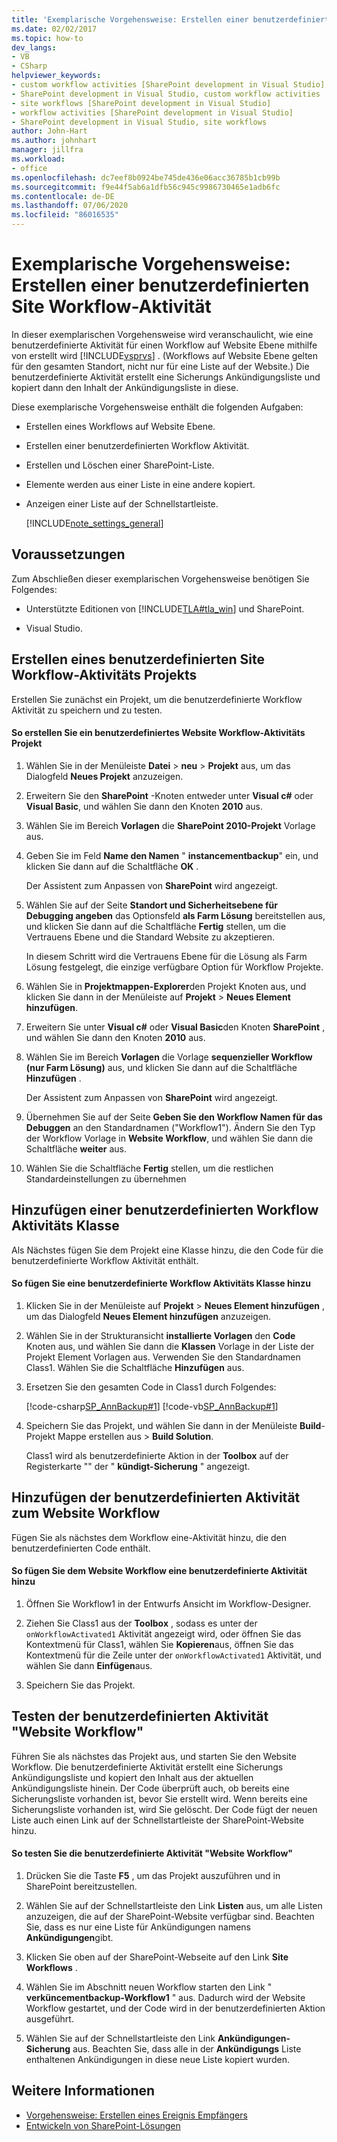 ```yaml
---
title: 'Exemplarische Vorgehensweise: Erstellen einer benutzerdefinierten Site Workflow-Aktivität | Microsoft-Dokumentation'
ms.date: 02/02/2017
ms.topic: how-to
dev_langs:
- VB
- CSharp
helpviewer_keywords:
- custom workflow activities [SharePoint development in Visual Studio]
- SharePoint development in Visual Studio, custom workflow activities
- site workflows [SharePoint development in Visual Studio]
- workflow activities [SharePoint development in Visual Studio]
- SharePoint development in Visual Studio, site workflows
author: John-Hart
ms.author: johnhart
manager: jillfra
ms.workload:
- office
ms.openlocfilehash: dc7eef8b0924be745de436e06acc36785b1cb99b
ms.sourcegitcommit: f9e44f5ab6a1dfb56c945c9986730465e1adb6fc
ms.contentlocale: de-DE
ms.lasthandoff: 07/06/2020
ms.locfileid: "86016535"
---
```

# <a name="walkthrough-create-a-custom-site-workflow-activity"></a>Exemplarische Vorgehensweise: Erstellen einer benutzerdefinierten Site Workflow-Aktivität
  In dieser exemplarischen Vorgehensweise wird veranschaulicht, wie eine benutzerdefinierte Aktivität für einen Workflow auf Website Ebene mithilfe von erstellt wird [!INCLUDE[vsprvs](../sharepoint/includes/vsprvs-md.md)] . (Workflows auf Website Ebene gelten für den gesamten Standort, nicht nur für eine Liste auf der Website.) Die benutzerdefinierte Aktivität erstellt eine Sicherungs Ankündigungsliste und kopiert dann den Inhalt der Ankündigungsliste in diese.

 Diese exemplarische Vorgehensweise enthält die folgenden Aufgaben:

- Erstellen eines Workflows auf Website Ebene.

- Erstellen einer benutzerdefinierten Workflow Aktivität.

- Erstellen und Löschen einer SharePoint-Liste.

- Elemente werden aus einer Liste in eine andere kopiert.

- Anzeigen einer Liste auf der Schnellstartleiste.

  [!INCLUDE[note_settings_general](../sharepoint/includes/note-settings-general-md.md)]

## <a name="prerequisites"></a>Voraussetzungen
 Zum Abschließen dieser exemplarischen Vorgehensweise benötigen Sie Folgendes:

- Unterstützte Editionen von [!INCLUDE[TLA#tla_win](../sharepoint/includes/tlasharptla-win-md.md)] und SharePoint.

- Visual Studio.

## <a name="create-a-site-workflow-custom-activity-project"></a>Erstellen eines benutzerdefinierten Site Workflow-Aktivitäts Projekts
 Erstellen Sie zunächst ein Projekt, um die benutzerdefinierte Workflow Aktivität zu speichern und zu testen.

#### <a name="to-create-a-site-workflow-custom-activity-project"></a>So erstellen Sie ein benutzerdefiniertes Website Workflow-Aktivitäts Projekt

1. Wählen Sie in der Menüleiste **Datei**  >  **neu**  >  **Projekt** aus, um das Dialogfeld **Neues Projekt** anzuzeigen.

2. Erweitern Sie den **SharePoint** -Knoten entweder unter **Visual c#** oder **Visual Basic**, und wählen Sie dann den Knoten **2010** aus.

3. Wählen Sie im Bereich **Vorlagen** die **SharePoint 2010-Projekt** Vorlage aus.

4. Geben Sie im Feld **Name den Namen** " **instancementbackup**" ein, und klicken Sie dann auf die Schaltfläche **OK** .

     Der Assistent zum Anpassen von **SharePoint** wird angezeigt.

5. Wählen Sie auf der Seite **Standort und Sicherheitsebene für Debugging angeben** das Optionsfeld **als Farm Lösung** bereitstellen aus, und klicken Sie dann auf die Schaltfläche **Fertig** stellen, um die Vertrauens Ebene und die Standard Website zu akzeptieren.

     In diesem Schritt wird die Vertrauens Ebene für die Lösung als Farm Lösung festgelegt, die einzige verfügbare Option für Workflow Projekte.

6. Wählen Sie in **Projektmappen-Explorer**den Projekt Knoten aus, und klicken Sie dann in der Menüleiste auf **Projekt**  >  **Neues Element hinzufügen**.

7. Erweitern Sie unter **Visual c#** oder **Visual Basic**den Knoten **SharePoint** , und wählen Sie dann den Knoten **2010** aus.

8. Wählen Sie im Bereich **Vorlagen** die Vorlage **sequenzieller Workflow (nur Farm Lösung)** aus, und klicken Sie dann auf die Schaltfläche **Hinzufügen** .

     Der Assistent zum Anpassen von **SharePoint** wird angezeigt.

9. Übernehmen Sie auf der Seite **Geben Sie den Workflow Namen für das Debuggen** an den Standardnamen ("Workflow1"). Ändern Sie den Typ der Workflow Vorlage in **Website Workflow**, und wählen Sie dann die Schaltfläche **weiter** aus.

10. Wählen Sie die Schaltfläche **Fertig** stellen, um die restlichen Standardeinstellungen zu übernehmen

## <a name="add-a-custom-workflow-activity-class"></a>Hinzufügen einer benutzerdefinierten Workflow Aktivitäts Klasse
 Als Nächstes fügen Sie dem Projekt eine Klasse hinzu, die den Code für die benutzerdefinierte Workflow Aktivität enthält.

#### <a name="to-add-a-custom-workflow-activity-class"></a>So fügen Sie eine benutzerdefinierte Workflow Aktivitäts Klasse hinzu

1. Klicken Sie in der Menüleiste auf **Projekt**  >  **Neues Element hinzufügen** , um das Dialogfeld **Neues Element hinzufügen** anzuzeigen.

2. Wählen Sie in der Strukturansicht **installierte Vorlagen** den **Code** Knoten aus, und wählen Sie dann die **Klassen** Vorlage in der Liste der Projekt Element Vorlagen aus. Verwenden Sie den Standardnamen Class1. Wählen Sie die Schaltfläche **Hinzufügen** aus.

3. Ersetzen Sie den gesamten Code in Class1 durch Folgendes:

     [!code-csharp[SP_AnnBackup#1](../sharepoint/codesnippet/CSharp/announcementbackup/class1.cs#1)]
     [!code-vb[SP_AnnBackup#1](../sharepoint/codesnippet/VisualBasic/announcementbackupvb/class1.vb#1)]

4. Speichern Sie das Projekt, und wählen Sie dann in der Menüleiste **Build**-Projekt Mappe erstellen aus  >  **Build Solution**.

     Class1 wird als benutzerdefinierte Aktion in der **Toolbox** auf der Registerkarte "" der " **kündigt-Sicherung** " angezeigt.

## <a name="add-the-custom-activity-to-the-site-workflow"></a>Hinzufügen der benutzerdefinierten Aktivität zum Website Workflow
 Fügen Sie als nächstes dem Workflow eine-Aktivität hinzu, die den benutzerdefinierten Code enthält.

#### <a name="to-add-a-custom-activity-to-the-site-workflow"></a>So fügen Sie dem Website Workflow eine benutzerdefinierte Aktivität hinzu

1. Öffnen Sie Workflow1 in der Entwurfs Ansicht im Workflow-Designer.

2. Ziehen Sie Class1 aus der **Toolbox** , sodass es unter der `onWorkflowActivated1` Aktivität angezeigt wird, oder öffnen Sie das Kontextmenü für Class1, wählen Sie **Kopieren**aus, öffnen Sie das Kontextmenü für die Zeile unter der `onWorkflowActivated1` Aktivität, und wählen Sie dann **Einfügen**aus.

3. Speichern Sie das Projekt.

## <a name="test-the-site-workflow-custom-activity"></a>Testen der benutzerdefinierten Aktivität "Website Workflow"
 Führen Sie als nächstes das Projekt aus, und starten Sie den Website Workflow. Die benutzerdefinierte Aktivität erstellt eine Sicherungs Ankündigungsliste und kopiert den Inhalt aus der aktuellen Ankündigungsliste hinein. Der Code überprüft auch, ob bereits eine Sicherungsliste vorhanden ist, bevor Sie erstellt wird. Wenn bereits eine Sicherungsliste vorhanden ist, wird Sie gelöscht. Der Code fügt der neuen Liste auch einen Link auf der Schnellstartleiste der SharePoint-Website hinzu.

#### <a name="to-test-the-site-workflow-custom-activity"></a>So testen Sie die benutzerdefinierte Aktivität "Website Workflow"

1. Drücken Sie die Taste **F5** , um das Projekt auszuführen und in SharePoint bereitzustellen.

2. Wählen Sie auf der Schnellstartleiste den Link **Listen** aus, um alle Listen anzuzeigen, die auf der SharePoint-Website verfügbar sind. Beachten Sie, dass es nur eine Liste für Ankündigungen namens **Ankündigungen**gibt.

3. Klicken Sie oben auf der SharePoint-Webseite auf den Link **Site Workflows** .

4. Wählen Sie im Abschnitt neuen Workflow starten den Link " **verküncementbackup-Workflow1** " aus. Dadurch wird der Website Workflow gestartet, und der Code wird in der benutzerdefinierten Aktion ausgeführt.

5. Wählen Sie auf der Schnellstartleiste den Link **Ankündigungen-Sicherung** aus. Beachten Sie, dass alle in der **Ankündigungs** Liste enthaltenen Ankündigungen in diese neue Liste kopiert wurden.

## <a name="see-also"></a>Weitere Informationen
- [Vorgehensweise: Erstellen eines Ereignis Empfängers](../sharepoint/how-to-create-an-event-receiver.md)
- [Entwickeln von SharePoint-Lösungen](../sharepoint/developing-sharepoint-solutions.md)
